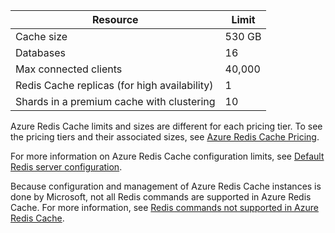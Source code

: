 | Resource                                    | Limit                                  |
|---------------------------------------------|----------------------------------------|
| Cache size                                  | 530 GB |
| Databases                                   | 16                                     |
| Max connected clients                       | 40,000                                 |
| Redis Cache replicas (for high availability) | 1 |
| Shards in a premium cache with clustering    | 10 |

Azure Redis Cache limits and sizes are different for each pricing tier. To see the pricing tiers and their associated sizes, see [Azure Redis Cache Pricing](/home/features/cache/#price).

For more information on Azure Redis Cache configuration limits, see [Default Redis server configuration](/documentation/articles/cache-configure#default-redis-server-configuration).

Because configuration and management of Azure Redis Cache instances is done by Microsoft, not all Redis commands are supported in Azure Redis Cache. For more information, see [Redis commands not supported in Azure Redis Cache](/documentation/articles/cache-configure#redis-commands-not-supported-in-azure-redis-cache).
